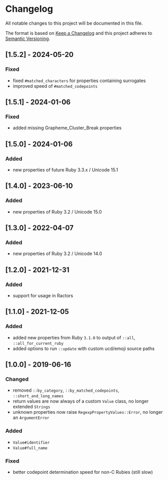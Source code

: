 # Changelog
All notable changes to this project will be documented in this file.

The format is based on [Keep a Changelog](http://keepachangelog.com/en/1.0.0/)
and this project adheres to [Semantic Versioning](http://semver.org/spec/v2.0.0.html).

## [1.5.2] - 2024-05-20

### Fixed
- fixed `#matched_characters` for properties containing surrogates
- improved speed of `#matched_codepoints`

## [1.5.1] - 2024-01-06

### Fixed
- added missing Grapheme_Cluster_Break properties

## [1.5.0] - 2024-01-06

### Added
- new properties of future Ruby 3.3.x / Unicode 15.1

## [1.4.0] - 2023-06-10

### Added
- new properties of Ruby 3.2 / Unicode 15.0

## [1.3.0] - 2022-04-07

### Added
- new properties of Ruby 3.2 / Unicode 14.0

## [1.2.0] - 2021-12-31

### Added
- support for usage in Ractors

## [1.1.0] - 2021-12-05

### Added
- added new properties from Ruby `3.1.0` to output of `::all`, `::all_for_current_ruby`
- added options to run `::update` with custom ucd/emoji source paths

## [1.0.0] - 2019-06-16

### Changed
- removed `::by_category`, `::by_matched_codepoints`, `::short_and_long_names`
- return values are now always of a custom `Value` class, no longer extended `Strings`
- unknown properties now raise `RegexpPropertyValues::Error`, no longer an `ArgumentError`

### Added
- `Value#identifier`
- `Value#full_name`

### Fixed
- better codepoint determination speed for non-C Rubies (still slow)
